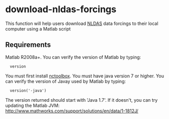 # download-nldas-forcings
This function will help users download [NLDAS](http://ldas.gsfc.nasa.gov/nldas/) data forcings to their local computer using a Matlab script

## Requirements
Matlab R2008a+. You can verify the version of Matlab by typing:

      version

You must first install [nctoolbox](https://github.com/nctoolbox/nctoolbox).
You must have java version 7 or higher. You can verify the version of Javay used by Matlab by typing:


      version('-java')


The version returned should start with 'Java 1.7'. If it doesn't, you can try updating the Matlab JVM: http://www.mathworks.com/support/solutions/en/data/1-1812J/
